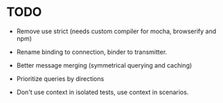 # TODO

* Remove use strict (needs custom compiler for mocha, browserify and npm)

* Rename binding to connection, binder to transmitter.
* Better message merging (symmetrical querying and caching)

* Prioritize queries by directions

* Don't use context in isolated tests, use context in scenarios.
